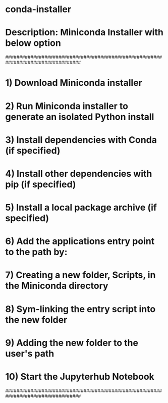 # conda-installer

# Description: Miniconda Installer with below option
###################################################################################
#   1) Download Miniconda installer
#   2) Run Miniconda installer to generate an isolated Python install
#   3) Install dependencies with Conda (if specified)
#   4) Install other dependencies with pip (if specified)
#   5) Install a local package archive (if specified)
#   6) Add the applications entry point to the path by:
#   7) Creating a new folder, Scripts, in the Miniconda directory
#   8) Sym-linking the entry script into the new folder
#   9) Adding the new folder to the user's path
#   10) Start the Jupyterhub Notebook
###################################################################################
